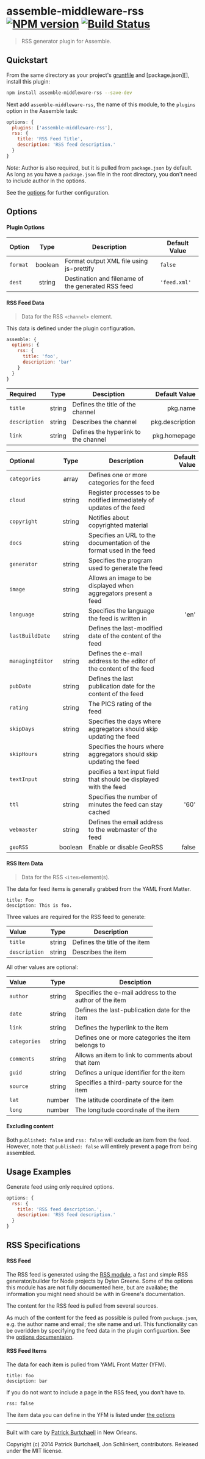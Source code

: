 # assemble-middleware-rss [![NPM version](https://badge.fury.io/js/assemble-middleware-rss.svg)](http://badge.fury.io/js/assemble-middleware-rss)  [![Build Status](https://travis-ci.org/assemble/assemble-middleware-rss.svg)](https://travis-ci.org/assemble/assemble-middleware-rss)

> RSS generator plugin for Assemble.

## Quickstart
From the same directory as your project's [gruntfile][Getting Started] and [package.json][], install this plugin:

```bash
npm install assemble-middleware-rss --save-dev
```

Next add `assemble-middleware-rss`, the name of this module, to the `plugins` option in the Assemble task:

```js
options: {
  plugins: ['assemble-middleware-rss'],
  rss: {
    title: 'RSS Feed Title',
    description: 'RSS feed description.'
  }
}
```

*Note*: Author is also required, but it is pulled from `package.json` by default. As long as you have a `package.json` file in the root directory, you don't need to include author in the options.

See the [options](#options) for further configuration.


## Options
#### Plugin Options
| Option    | Type    | Description                              | Default Value |  
|:----------|:-------:|------------------------------------------|---------------|
| `format`  | boolean | Format output XML file using js-prettify | `false`       |
| `dest`    | string  | Destination and filename of the generated RSS feed    |`'feed.xml'`   |

#### RSS Feed Data
> Data for the RSS `<channel>` element.

This data is defined under the plugin configuration.

```js
assemble: {
  options: {
    rss: {
      title: 'foo',
      description: 'bar'
    }
  }
}
```

| Required     | Type   | Desciption                           | Default Value   |     
|:-------------|:------:|--------------------------------------|----------------:|
| `title`      | string | Defines the title of the channel     | pkg.name        |
| `description`| string | Describes the channel                | pkg.description |
| `link`       | string | Defines the hyperlink to the channel | pkg.homepage    |

| Optional        | Type   | Description | Default Value |
|:----------------|:------:|-------------|--------------:|
| `categories`    | array  | Defines one or more categories for the feed |
| `cloud`         | string | Register processes to be notified immediately of updates of the feed | |
| `copyright`     | string | Notifies about copyrighted material |
| `docs`          | string | Specifies an URL to the documentation of the format used in the feed |
| `generator`     | string | Specifies the program used to generate the feed |
| `image`         | string | Allows an image to be displayed when aggregators present a feed |
| `language`      | string | Specifies the language the feed is written in | 'en'
| `lastBuildDate` | string | Defines the last-modified date of the content of the feed |
| `managingEditor`| string | Defines the e-mail address to the editor of the content of the feed |
| `pubDate`       | string | Defines the last publication date for the content of the feed |
| `rating`        | string | The PICS rating of the feed |
| `skipDays`      | string | Specifies the days where aggregators should skip updating the feed |
| `skipHours`     | string | Specifies the hours where aggregators should skip updating the feed | 
| `textInput`     | string | pecifies a text input field that should be displayed with the feed |
| `ttl`           | string | Specifies the number of minutes the feed can stay cached | '60' |
| `webmaster`     | string | Defines the email address to the webmaster of the feed |
| `geoRSS`        | boolean| Enable or disable GeoRSS | false

#### RSS Item Data
> Data for the RSS `<item>`element(s).

The data for feed items is generally grabbed from the YAML Front Matter.
```
title: Foo
desciption: This is foo.
```

Three values are required for the RSS feed to generate:

| Value         | Type   | Description                                       |      
|:--------------|:------:|---------------------------------------------------|
| `title`       | string | Defines the title of the item                     |
| `description` | string | Describes the item                                |

All other values are optional:

| Value         | Type   | Desciption                                             |      
|:--------------|:------:|--------------------------------------------------------|
| `author`      | string | Specifies the e-mail address to the author of the item |
| `date`        | string | Defines the last-publication date for the item         |
| `link`        | string | Defines the hyperlink to the item                      |
| `categories`  | string | Defines one or more categories the item belongs to     |
| `comments`    | string | Allows an item to link to comments about that item     |
| `guid`        | string | Defines a unique identifier for the item               |
| `source`      | string | Specifies a third-party source for the item            | 
| `lat`         | number | The latitude coordinate of the item                    |
| `long`        | number | The longitude coordinate of the item                   |

#### Excluding content
Both `published: false` and `rss: false` will exclude an item from the feed. However, note that `published: false` will entirely prevent a page from being assembled.


## Usage Examples
Generate feed using only required options.
```js
options: {
  rss: {
    title: 'RSS feed description.',
    description: 'RSS feed description.'
  }
}
```


## RSS Specifications
#### RSS Feed

The RSS feed is generated using the [RSS module](http://npmjs.org/rss), a fast and simple RSS generator/builder for Node projects by Dylan Greene. Some of the options this module has are not fully documented here, but are availabe; the information you might need should be with in Greene's documentation.

The content for the RSS feed is pulled from several sources.

As much of the content for the feed as possible is pulled from `package.json`, e.g. the author name and email; the site name and url. This functionality can be overidden by specifying the feed data in the plugin configuartion. See the [options documentaion](#rss-feed-data).

#### RSS Feed Items

The data for each item is pulled from YAML Front Matter (YFM).
```
title: foo
desciption: bar
```

If you do not want to include a page in the RSS feed, you don't have to.
```
rss: false
```

The item data you can define in the YFM is listed under [the options](#rss-item-options)


***
Built with care by [Patrick Burtchaell](http://twitter.com/pburtchaell) in New Orleans.

Copyright (c) 2014 Patrick Burtchaell, Jon Schlinkert, contributors. Released under the MIT license.

[grunt]: http://gruntjs.com/
[Getting Started]: https://github.com/gruntjs/grunt/blob/devel/docs/getting_started.md

